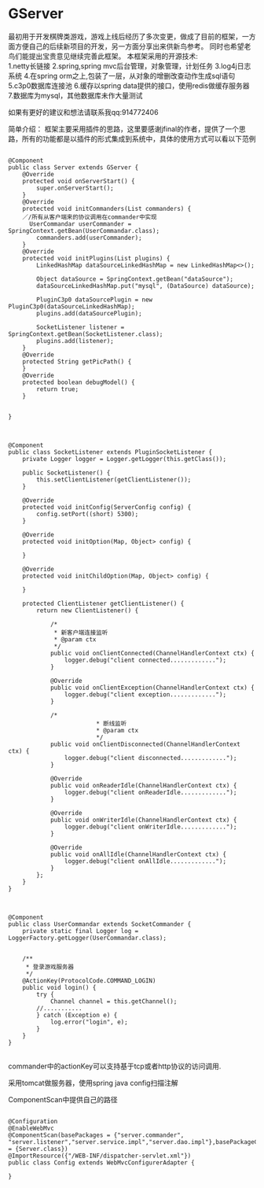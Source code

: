 # GServer
最初用于开发棋牌类游戏，游戏上线后经历了多次变更，做成了目前的框架，一方面方便自己的后续新项目的开发，另一方面分享出来供新鸟参考。
同时也希望老鸟们能提出宝贵意见继续完善此框架。
本框架采用的开源技术:<br/>
1.netty长链接
2.spring,spring mvc后台管理，对象管理，计划任务
3.log4j日志系统
4.在spring orm之上,包装了一层，从对象的增删改查动作生成sql语句
5.c3p0数据库连接池
6.缓存以spring data提供的接口，使用redis做缓存服务器
7.数据库为mysql，其他数据库未作大量测试

如果有更好的建议和想法请联系我qq:914772406

简单介绍：
框架主要采用插件的思路，这里要感谢jfinal的作者，提供了一个思路，所有的功能都是以插件的形式集成到系统中，具体的使用方式可以看以下范例<br/>
<pre>
<code>
@Component
public class Server extends GServer {
    @Override
	protected void onServerStart() {
		super.onServerStart();
	}
	@Override
    protected void initCommanders(List<Commander> commanders) {
    ／/所有从客户端来的协议调用在commander中实现
      UserCommandar userCommander = SpringContext.getBean(UserCommandar.class);
        commanders.add(userCommander);
    }
    @Override
    protected void initPlugins(List<IPlugin> plugins) {
        LinkedHashMap<String, DataSource> dataSourceLinkedHashMap = new LinkedHashMap<>();
        
        Object dataSource = SpringContext.getBean("dataSource");
        dataSourceLinkedHashMap.put("mysql", (DataSource) dataSource);

        PluginC3p0 dataSourcePlugin = new PluginC3p0(dataSourceLinkedHashMap);
        plugins.add(dataSourcePlugin);

        SocketListener listener = SpringContext.getBean(SocketListener.class);
        plugins.add(listener);
    }
    @Override
    protected String getPicPath() {
    }
    @Override
    protected boolean debugModel() {
        return true;
    }


}
</code>
</pre>
<pre>
<code>
@Component
public class SocketListener extends PluginSocketListener {
    private Logger logger = Logger.getLogger(this.getClass());

    public SocketListener() {
        this.setClientListener(getClientListener());
    }

    @Override
    protected void initConfig(ServerConfig config) {
        config.setPort((short) 5300);
    }

    @Override
    protected void initOption(Map<ChannelOption<?>, Object> config) {

    }

    @Override
    protected void initChildOption(Map<ChannelOption<?>, Object> config) {

    }

    protected ClientListener getClientListener() {
        return new ClientListener() {

            /*
             * 新客户端连接监听
             * @param ctx
             */
            public void onClientConnected(ChannelHandlerContext ctx) {
                logger.debug("client connected.............");
            }

            @Override
            public void onClientException(ChannelHandlerContext ctx) {
                logger.debug("client exception.............");
            }

            /*
                         * 断线监听
                         * @param ctx
                         */
            public void onClientDisconnected(ChannelHandlerContext ctx) {
                logger.debug("client disconnected.............");
            }

            @Override
            public void onReaderIdle(ChannelHandlerContext ctx) {
                logger.debug("client onReaderIdle.............");
            }

            @Override
            public void onWriterIdle(ChannelHandlerContext ctx) {
                logger.debug("client onWriterIdle.............");
            }

            @Override
            public void onAllIdle(ChannelHandlerContext ctx) {
                logger.debug("client onAllIdle.............");
            }
        };
    }
}
</code>
</pre>
<pre>
<code>
@Component
public class UserCommandar extends SocketCommander {
	private static final Logger log = LoggerFactory.getLogger(UserCommandar.class);

	
    /**
     * 登录游戏服务器
     */
    @ActionKey(ProtocolCode.COMMAND_LOGIN)
    public void login() {
	    try {
	    	Channel channel = this.getChannel();
        //...........
		} catch (Exception e) {
			log.error("login", e);
		}
    }
}
</code>
</pre>
commander中的actionKey可以支持基于tcp或者http协议的访问调用.

采用tomcat做服务器，使用spring java config扫描注解

ComponentScan中提供自己的路径
<pre>
<code>
@Configuration
@EnableWebMvc
@ComponentScan(basePackages = {"server.commander", "server.listener","server.service.impl","server.dao.impl"},basePackageClasses = {Server.class})
@ImportResource({"/WEB-INF/dispatcher-servlet.xml"})
public class Config extends WebMvcConfigurerAdapter {

}
</code>
</pre>

